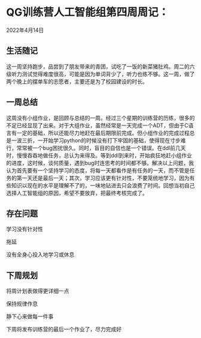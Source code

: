 # QG训练营人工智能组第四周周记：
2022年4月14日

## 生活随记

这一周坚持跑步，品尝到了朋友带来的青团，试吃了一饭的新菜猪肚鸡。周二的六级听力测试觉得难度很高，可能是因为单词背少了，听力也练不够。这一周，做了两个晚上的摆单车的志愿者，主要还是为了校园建设的时长。

## 一周总结

这周没有小组作业，是回顾与总结的一周。经过三个星期的训练营的历练，很多的不足已经显现了出来。对于大组作业，虽然经常是一天完成一个ADT，但由于C语言有一定的基础，所以还能尽力地赶在最后期限前完成。但小组作业的完成过程总是一波三折，一开始学习python的时候没有打下牢固的基础，使得现在寸步难行，常常被一个bug困扰很久。同时，盲目的自信也是一个错误。在ddl前几天时，慢慢吞吞地做任务，总认为来得及。等到ddl到来时，开始疯狂地赶小组作业的进度，这时候，谈何质量，遇到bug时连思考的时间都不够。解决以上问题，我认为首先要有一个坚持学习的态度，将每一天都看作是有任务的一天，而不管是任务的第一天还是最后一天；其次，学习应该更有针对性，不要笼统地学习，因为有些知识以现在的水平是理解不了的，一味地钻进去只会浪费了时间。回想当初自己选择人工智能组的原因，希望不要放弃，把最终考核完成了。

## 存在问题

学习没有针对性

拖延

没有全身心投入地学习或休息

## 下周规划

将周计划表做得更详细一点

保持规律作息

静下心来做每一件事

下周将发布训练营的最后一个作业了，尽力完成好
